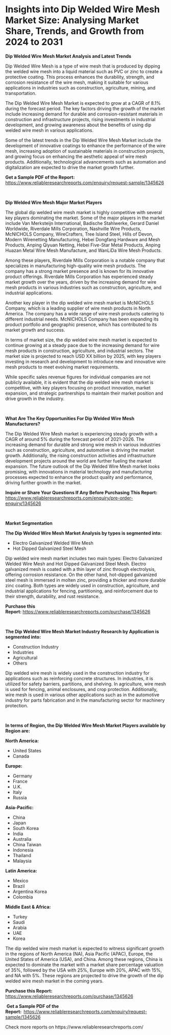 <p><h1>Insights into Dip Welded Wire Mesh Market Size: Analysing Market Share, Trends, and Growth from 2024 to 2031</h1></p><p><strong>Dip Welded Wire Mesh Market Analysis and Latest Trends</strong></p>
<p><p>Dip Welded Wire Mesh is a type of wire mesh that is produced by dipping the welded wire mesh into a liquid material such as PVC or zinc to create a protective coating. This process enhances the durability, strength, and corrosion resistance of the wire mesh, making it suitable for various applications in industries such as construction, agriculture, mining, and transportation.</p><p>The Dip Welded Wire Mesh Market is expected to grow at a CAGR of 8.1% during the forecast period. The key factors driving the growth of the market include increasing demand for durable and corrosion-resistant materials in construction and infrastructure projects, rising investments in industrial development, and growing awareness about the benefits of using dip welded wire mesh in various applications.</p><p>Some of the latest trends in the Dip Welded Wire Mesh Market include the development of innovative coatings to enhance the performance of the wire mesh, increasing adoption of sustainable materials in construction projects, and growing focus on enhancing the aesthetic appeal of wire mesh products. Additionally, technological advancements such as automation and digitalization are expected to drive the market growth further.</p></p>
<p><strong>Get a Sample PDF of the Report:&nbsp;</strong> <a href="https://www.reliableresearchreports.com/enquiry/request-sample/1345626">https://www.reliableresearchreports.com/enquiry/request-sample/1345626</a></p>
<p>&nbsp;</p>
<p><strong>Dip Welded Wire Mesh Major Market Players</strong></p>
<p><p>The global dip welded wire mesh market is highly competitive with several key players dominating the market. Some of the major players in the market include Van Merksteijn International, Badische Stahlwerke, Gerard Daniel Worldwide, Riverdale Mills Corporation, Nashville Wire Products, McNICHOLS Company, WireCrafters, Tree Island Steel, Hills of Devon, Modern Wirenetting Manufacturing, Hebei Dongfang Hardware and Mesh Products, Anping Qiyuan Netting, Hebei Five-Star Metal Products, Anping Huazan Metal Wire Mesh Manufacture, and WanLiDa Wire Mesh Products.</p><p>Among these players, Riverdale Mills Corporation is a notable company that specializes in manufacturing high-quality wire mesh products. The company has a strong market presence and is known for its innovative product offerings. Riverdale Mills Corporation has experienced steady market growth over the years, driven by the increasing demand for wire mesh products in various industries such as construction, agriculture, and industrial applications.</p><p>Another key player in the dip welded wire mesh market is McNICHOLS Company, which is a leading supplier of wire mesh products in North America. The company has a wide range of wire mesh products catering to different industrial needs. McNICHOLS Company has been expanding its product portfolio and geographic presence, which has contributed to its market growth and success.</p><p>In terms of market size, the dip welded wire mesh market is expected to continue growing at a steady pace due to the increasing demand for wire mesh products in construction, agriculture, and industrial sectors. The market size is projected to reach USD XX billion by 2025, with key players investing in research and development to introduce new and innovative wire mesh products to meet evolving market requirements.</p><p>While specific sales revenue figures for individual companies are not publicly available, it is evident that the dip welded wire mesh market is competitive, with key players focusing on product innovation, market expansion, and strategic partnerships to maintain their market position and drive growth in the industry.</p></p>
<p>&nbsp;</p>
<p><strong>What Are The Key Opportunities For Dip Welded Wire Mesh Manufacturers?</strong></p>
<p><p>The Dip Welded Wire Mesh market is experiencing steady growth with a CAGR of around 5% during the forecast period of 2021-2026. The increasing demand for durable and strong wire mesh in various industries such as construction, agriculture, and automotive is driving the market growth. Additionally, the rising construction activities and infrastructure development projects around the world are further fueling the market expansion. The future outlook of the Dip Welded Wire Mesh market looks promising, with innovations in material technology and manufacturing processes expected to enhance the product quality and performance, driving further growth in the market.</p></p>
<p><strong>Inquire or Share Your Questions If Any Before Purchasing This Report:</strong> <a href="https://www.reliableresearchreports.com/enquiry/pre-order-enquiry/1345626">https://www.reliableresearchreports.com/enquiry/pre-order-enquiry/1345626</a></p>
<p>&nbsp;</p>
<p><strong>Market Segmentation</strong></p>
<p><strong>The Dip Welded Wire Mesh Market Analysis by types is segmented into:</strong></p>
<p><ul><li>Electro Galvanized Welded Wire Mesh</li><li>Hot Dipped Galvanized Steel Mesh</li></ul></p>
<p><p>Dip welded wire mesh market includes two main types: Electro Galvanized Welded Wire Mesh and Hot Dipped Galvanized Steel Mesh. Electro galvanized mesh is coated with a thin layer of zinc through electrolysis, offering corrosion resistance. On the other hand, hot-dipped galvanized steel mesh is immersed in molten zinc, providing a thicker and more durable zinc coating. Both types are widely used in construction, agriculture, and industrial applications for fencing, partitioning, and reinforcement due to their strength, durability, and rust resistance.</p></p>
<p><strong>Purchase this Report:&nbsp;</strong><a href="https://www.reliableresearchreports.com/purchase/1345626">https://www.reliableresearchreports.com/purchase/1345626</a></p>
<p>&nbsp;</p>
<p><strong>The Dip Welded Wire Mesh Market Industry Research by Application is segmented into:</strong></p>
<p><ul><li>Construction Industry</li><li>Industries</li><li>Agricultural</li><li>Others</li></ul></p>
<p><p>Dip welded wire mesh is widely used in the construction industry for applications such as reinforcing concrete structures. In industries, it is utilized for safety barriers, partitions, and shelving. In agriculture, wire mesh is used for fencing, animal enclosures, and crop protection. Additionally, wire mesh is used in various other applications such as in the automotive industry for parts fabrication and in the manufacturing sector for machinery protection.</p></p>
<p>&nbsp;</p>
<p><strong>In terms of Region, the Dip Welded Wire Mesh Market Players available by Region are:</strong></p>
<p>
    <p> <strong> North America: </strong>
        <ul>
            <li>United States</li>
            <li>Canada</li>
        </ul>
        </p> 
    <p> <strong> Europe: </strong>
        <ul>
            <li>Germany</li>
            <li>France</li>
            <li>U.K.</li>
            <li>Italy</li>
            <li>Russia</li>
        </ul>
        </p> 
    <p> <strong> Asia-Pacific: </strong>
        <ul>
            <li>China</li>
            <li>Japan</li>
            <li>South Korea</li>
            <li>India</li>
            <li>Australia</li>
            <li>China Taiwan</li>
            <li>Indonesia</li>
            <li>Thailand</li>
            <li>Malaysia</li>
        </ul>
        </p> 
    <p> <strong> Latin America: </strong>
        <ul>
            <li>Mexico</li>
            <li>Brazil</li>
            <li>Argentina Korea</li>
            <li>Colombia</li>
        </ul>
        </p> 
    <p> <strong> Middle East & Africa: </strong>
        <ul>
            <li>Turkey</li>
            <li>Saudi</li>
            <li>Arabia</li>
            <li>UAE</li>
            <li>Korea</li>
        </ul>
    </p>
    </p>
<p><p>The dip welded wire mesh market is expected to witness significant growth in the regions of North America (NA), Asia Pacific (APAC), Europe, the United States of America (USA), and China. Among these regions, China is expected to dominate the market with a market share percentage valuation of 35%, followed by the USA with 25%, Europe with 20%, APAC with 15%, and NA with 5%. These regions are projected to drive the growth of the dip welded wire mesh market in the coming years.</p></p>
<p><strong>Purchase this Report: </strong><a href="https://www.reliableresearchreports.com/purchase/1345626">https://www.reliableresearchreports.com/purchase/1345626</a></p>
<p>&nbsp;<strong>Get a Sample PDF of the Report:&nbsp;&nbsp;</strong><a href="https://www.reliableresearchreports.com/enquiry/request-sample/1345626">https://www.reliableresearchreports.com/enquiry/request-sample/1345626</a></p>
<p><strong></strong></p>
<p>Check more reports on https://www.reliableresearchreports.com/</p>